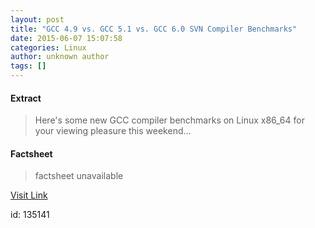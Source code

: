 ```yaml
---
layout: post
title: "GCC 4.9 vs. GCC 5.1 vs. GCC 6.0 SVN Compiler Benchmarks"
date: 2015-06-07 15:07:58
categories: Linux
author: unknown author
tags: []
---
```



#### Extract
>Here's some new GCC compiler benchmarks on Linux x86_64 for your viewing pleasure this weekend...

#### Factsheet
>factsheet unavailable

[Visit Link](http://www.phoronix.com/scan.php?page=news_item&px=GCC-5.1-6.0-June-SVN)

id:  135141
